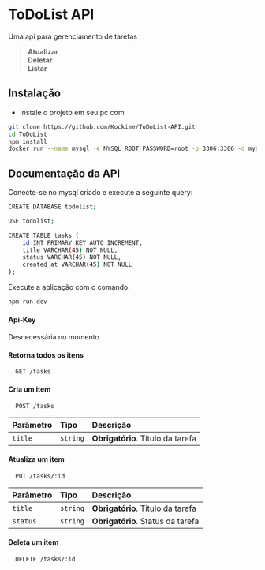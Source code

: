 # ToDoList API

 <span>Uma api para gerenciamento de tarefas</span>

> <li style="list-style-type: none;"><strong>Atualizar</strong></li>
> <li style="list-style-type: none;"><strong>Deletar</strong></li>
> <li style="list-style-type: none;"><strong>Listar</strong></li>
 
## Instalação

- Instale o projeto em seu pc com

```bash
git clone https://github.com/Kockiee/ToDoList-API.git
cd ToDoList
npm install
docker run --name mysql -e MYSQL_ROOT_PASSWORD=root -p 3306:3306 -d mysql
```

## Documentação da API

Conecte-se no mysql criado e execute a seguinte query:

```bash
CREATE DATABASE todolist;

USE todolist;

CREATE TABLE tasks (
    id INT PRIMARY KEY AUTO_INCREMENT,
    title VARCHAR(45) NOT NULL,
    status VARCHAR(45) NOT NULL,
    created_at VARCHAR(45) NOT NULL
);
```
Execute a aplicação com o comando:

```bash
npm run dev
```

#### Api-Key

Desnecessária no momento

#### Retorna todos os itens

```http
  GET /tasks
```

#### Cria um item

```http
  POST /tasks
```

| Parâmetro   | Tipo       | Descrição                                   |
| :---------- | :--------- | :------------------------------------------ |
| `title`      | `string` | **Obrigatório**. Título da tarefa |

#### Atualiza um item

```http
  PUT /tasks/:id
```

| Parâmetro   | Tipo       | Descrição                                   |
| :---------- | :--------- | :------------------------------------------ |
| `title`      | `string` | **Obrigatório**. Título da tarefa |
| `status`      | `string` | **Obrigatório**. Status da tarefa |

#### Deleta um item

```http
  DELETE /tasks/:id
